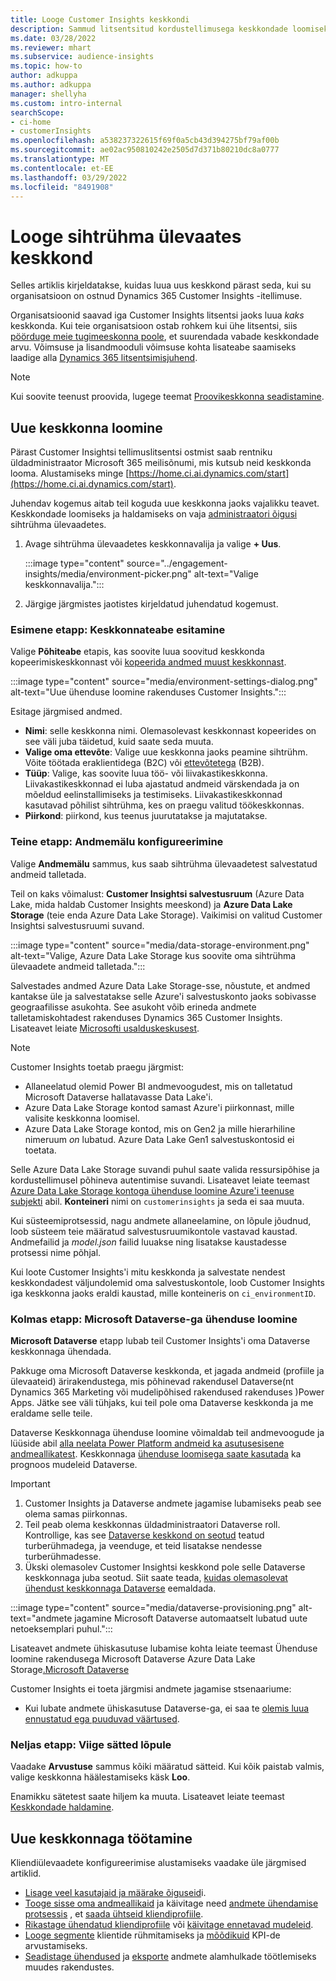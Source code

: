 ```yaml
---
title: Looge Customer Insights keskkondi
description: Sammud litsentsitud kordustellimusega keskkondade loomiseks Dynamics 365 Customer Insights jaoks.
ms.date: 03/28/2022
ms.reviewer: mhart
ms.subservice: audience-insights
ms.topic: how-to
author: adkuppa
ms.author: adkuppa
manager: shellyha
ms.custom: intro-internal
searchScope:
- ci-home
- customerInsights
ms.openlocfilehash: a538237322615f69f0a5cb43d394275bf79af00b
ms.sourcegitcommit: ae02ac950810242e2505d7d371b80210dc8a0777
ms.translationtype: MT
ms.contentlocale: et-EE
ms.lasthandoff: 03/29/2022
ms.locfileid: "8491908"
---
```

# <a name="create-an-environment-in-audience-insights"></a>Looge sihtrühma ülevaates keskkond

Selles artiklis kirjeldatakse, kuidas luua uus keskkond pärast seda, kui su organisatsioon on ostnud Dynamics 365 Customer Insights -itellimuse. 

Organisatsioonid saavad iga Customer Insights litsentsi jaoks luua *kaks* keskkonda. Kui teie organisatsioon ostab rohkem kui ühe litsentsi, siis [pöörduge meie tugimeeskonna poole](https://go.microsoft.com/fwlink/?linkid=2079641), et suurendada vabade keskkondade arvu. Võimsuse ja lisandmooduli võimsuse kohta lisateabe saamiseks laadige alla [Dynamics 365 litsentsimisjuhend](https://go.microsoft.com/fwlink/?LinkId=866544).

> [!NOTE]
> Kui soovite teenust proovida, lugege teemat [Proovikeskkonna seadistamine](../trial-signup.md).

## <a name="create-a-new-environment"></a>Uue keskkonna loomine

Pärast Customer Insightsi tellimuslitsentsi ostmist saab rentniku üldadministraator Microsoft 365 meilisõnumi, mis kutsub neid keskkonda looma. Alustamiseks minge [https://home.ci.ai.dynamics.com/start](https://home.ci.ai.dynamics.com/start). 

Juhendav kogemus aitab teil koguda uue keskkonna jaoks vajalikku teavet. Keskkondade loomiseks ja haldamiseks on vaja [administraatori õigusi](permissions.md) sihtrühma ülevaadetes.

1. Avage sihtrühma ülevaadetes keskkonnavalija ja valige **+ Uus**.
  
   :::image type="content" source="../engagement-insights/media/environment-picker.png" alt-text="Valige keskkonnavalija.":::

1. Järgige järgmistes jaotistes kirjeldatud juhendatud kogemust.

### <a name="step-1-provide-environment-information"></a>Esimene etapp: Keskkonnateabe esitamine

Valige **Põhiteabe** etapis, kas soovite luua soovitud keskkonda kopeerimiskeskkonnast või [kopeerida andmed muust keskkonnast](manage-environments.md#copy-the-environment-configuration).

   :::image type="content" source="media/environment-settings-dialog.png" alt-text="Uue ühenduse loomine rakenduses Customer Insights.":::

Esitage järgmised andmed.
   - **Nimi**: selle keskkonna nimi. Olemasolevast keskkonnast kopeerides on see väli juba täidetud, kuid saate seda muuta.
   - **Valige oma ettevõte**: Valige uue keskkonna jaoks peamine sihtrühm. Võite töötada eraklientidega (B2C) või [ ettevõtetega](work-with-business-accounts.md) (B2B).
   - **Tüüp**: Valige, kas soovite luua töö- või liivakastikeskkonna. Liivakastikeskkonnad ei luba ajastatud andmeid värskendada ja on mõeldud eelinstallimiseks ja testimiseks. Liivakastikeskkonnad kasutavad põhilist sihtrühma, kes on praegu valitud töökeskkonnas.
   - **Piirkond**: piirkond, kus teenus juurutatakse ja majutatakse.

### <a name="step-2-configure-data-storage"></a>Teine etapp: Andmemälu konfigureerimine

Valige **Andmemälu** sammus, kus saab sihtrühma ülevaadetest salvestatud andmeid talletada.

Teil on kaks võimalust: **Customer Insightsi salvestusruum** (Azure Data Lake, mida haldab Customer Insights meeskond) ja **Azure Data Lake Storage** (teie enda Azure Data Lake Storage). Vaikimisi on valitud Customer Insightsi salvestusruumi suvand.

:::image type="content" source="media/data-storage-environment.png" alt-text="Valige, Azure Data Lake Storage kus soovite oma sihtrühma ülevaadete andmeid talletada.":::

Salvestades andmed Azure Data Lake Storage-sse, nõustute, et andmed kantakse üle ja salvestatakse selle Azure'i salvestuskonto jaoks sobivasse geograafilisse asukohta. See asukoht võib erineda andmete talletamiskohtadest rakenduses Dynamics 365 Customer Insights. Lisateavet leiate [Microsofti usalduskeskusest](https://www.microsoft.com/trust-center).

> [!NOTE]
> Customer Insights toetab praegu järgmist:
> - Allaneelatud olemid Power BI andmevoogudest, mis on talletatud Microsoft Dataverse hallatavasse Data Lake'i.  
> - Azure Data Lake Storage kontod samast Azure'i piirkonnast, mille valisite keskkonna loomisel.
> - Azure Data Lake Storage kontod, mis on Gen2 ja mille hierarhiline nimeruum *on* lubatud. Azure Data Lake Gen1 salvestuskontosid ei toetata.

Selle Azure Data Lake Storage suvandi puhul saate valida ressursipõhise ja kordustellimusel põhineva autentimise suvandi. Lisateavet leiate teemast [Azure Data Lake Storage kontoga ühenduse loomine Azure'i teenuse subjekti](connect-service-principal.md) abil. **Konteineri** nimi on `customerinsights` ja seda ei saa muuta.

Kui süsteemiprotsessid, nagu andmete allaneelamine, on lõpule jõudnud, loob süsteem teie määratud salvestusruumikontole vastavad kaustad. Andmefailid ja *model.json* failid luuakse ning lisatakse kaustadesse protsessi nime põhjal.

Kui loote Customer Insights'i mitu keskkonda ja salvestate nendest keskkondadest väljundolemid oma salvestuskontole, loob Customer Insights iga keskkonna jaoks eraldi kaustad, mille konteineris on `ci_environmentID`.

### <a name="step-3-connect-to-microsoft-dataverse"></a>Kolmas etapp: Microsoft Dataverse-ga ühenduse loomine
   
**Microsoft Dataverse** etapp lubab teil Customer Insights'i oma Dataverse keskkonnaga ühendada.

Pakkuge oma Microsoft Dataverse keskkonda, et jagada andmeid (profiile ja ülevaateid) ärirakendustega, mis põhinevad rakendusel Dataverse(nt Dynamics 365 Marketing või mudelipõhised rakendused rakenduses )Power Apps. Jätke see väli tühjaks, kui teil pole oma Dataverse keskkonda ja me eraldame selle teile.

Dataverse Keskkonnaga ühenduse loomine võimaldab teil andmevoogude ja lüüside abil [alla neelata Power Platform andmeid ka asutusesisene andmeallikatest](data-sources.md#add-data-from-on-premises-data-sources). Keskkonnaga [ühenduse loomisega saate kasutada](predictions-overview.md?tabs=b2c#out-of-box-models) ka prognoos mudeleid Dataverse.

> [!IMPORTANT]
> 1. Customer Insights ja Dataverse andmete jagamise lubamiseks peab see olema samas piirkonnas.
> 1. Teil peab olema keskkonnas üldadministraatori Dataverse roll. Kontrollige, kas see [Dataverse keskkond on seotud](/power-platform/admin/control-user-access#associate-a-security-group-with-a-dataverse-environment) teatud turberühmadega, ja veenduge, et teid lisatakse nendesse turberühmadesse.
> 1. Ükski olemasolev Customer Insightsi keskkond pole selle Dataverse keskkonnaga juba seotud. Siit saate teada, [kuidas olemasolevat ühendust keskkonnaga Dataverse](manage-environments.md#remove-an-existing-connection-to-a-dataverse-environment) eemaldada.

:::image type="content" source="media/dataverse-provisioning.png" alt-text="andmete jagamine Microsoft Dataverse automaatselt lubatud uute netoeksemplari puhul.":::

Lisateavet andmete ühiskasutuse lubamise kohta leiate teemast Ühenduse loomine rakendusega Microsoft Dataverse Azure Data Lake Storage[.Microsoft Dataverse](manage-environments.md#connect-to-microsoft-dataverse)

Customer Insights ei toeta järgmisi andmete jagamise stsenaariume:
- Kui lubate andmete ühiskasutuse Dataverse-ga, ei saa te [olemis luua ennustatud ega puuduvad väärtused](predictions.md).

### <a name="step-4-finalize-the-settings"></a>Neljas etapp: Viige sätted lõpule

Vaadake **Arvustuse** sammus kõiki määratud sätteid. Kui kõik paistab valmis, valige keskkonna häälestamiseks käsk **Loo**. 

Enamikku sätetest saate hiljem ka muuta. Lisateavet leiate teemast [Keskkondade haldamine](manage-environments.md).

## <a name="work-with-your-new-environment"></a>Uue keskkonnaga töötamine

Kliendiülevaadete konfigureerimise alustamiseks vaadake üle järgmised artiklid. 

- [Lisage veel kasutajaid ja määrake õiguseid](permissions.md)i.
- [Tooge sisse oma andmeallikaid](data-sources.md) ja käivitage need [andmete ühendamise protsessis](data-unification.md) , et [saada ühtseid kliendiprofiile](customer-profiles.md).
- [Rikastage ühendatud kliendiprofiile](enrichment-hub.md) või [käivitage ennetavad mudeleid](predictions-overview.md).
- [Looge segmente](segments.md) klientide rühmitamiseks ja [mõõdikuid](measures.md) KPI-de arvustamiseks.
- [Seadistage ühendused](connections.md) ja [eksporte](export-destinations.md) andmete alamhulkade töötlemiseks muudes rakendustes.
